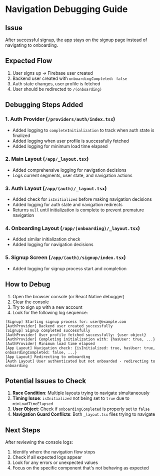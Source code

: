 # Navigation Debugging Guide

## Issue
After successful signup, the app stays on the signup page instead of navigating to onboarding.

## Expected Flow
1. User signs up → Firebase user created
2. Backend user created with `onboardingCompleted: false`
3. Auth state changes, user profile is fetched
4. User should be redirected to `/(onboarding)`

## Debugging Steps Added

### 1. Auth Provider (`/providers/auth/index.tsx`)
- Added logging to `completeInitialization` to track when auth state is finalized
- Added logging when user profile is successfully fetched
- Added logging for minimum load time elapsed

### 2. Main Layout (`/app/_layout.tsx`)
- Added comprehensive logging for navigation decisions
- Logs current segments, user state, and navigation actions

### 3. Auth Layout (`/app/(auth)/_layout.tsx`)
- Added check for `isInitialized` before making navigation decisions
- Added logging for auth state and navigation redirects
- Returns `null` until initialization is complete to prevent premature navigation

### 4. Onboarding Layout (`/app/(onboarding)/_layout.tsx`)
- Added similar initialization check
- Added logging for navigation decisions

### 5. Signup Screen (`/app/(auth)/signup/index.tsx`)
- Added logging for signup process start and completion

## How to Debug

1. Open the browser console (or React Native debugger)
2. Clear the console
3. Try to sign up with a new account
4. Look for the following log sequence:

```
[Signup] Starting signup process for: user@example.com
[AuthProvider] Backend user created successfully
[Signup] Signup completed successfully
[AuthProvider] User profile fetched successfully: {user object}
[AuthProvider] Completing initialization with: {hasUser: true, ...}
[AuthProvider] Minimum load time elapsed
[App Layout] Navigation check: {isInitialized: true, hasUser: true, onboardingCompleted: false, ...}
[App Layout] Redirecting to onboarding
[Auth Layout] User authenticated but not onboarded - redirecting to onboarding
```

## Potential Issues to Check

1. **Race Condition**: Multiple layouts trying to navigate simultaneously
2. **Timing Issue**: `isInitialized` not being set to `true` due to `minLoadTimeElapsed`
3. **User Object**: Check if `onboardingCompleted` is properly set to `false`
4. **Navigation Guard Conflicts**: Both `_layout.tsx` files trying to navigate

## Next Steps

After reviewing the console logs:
1. Identify where the navigation flow stops
2. Check if all expected logs appear
3. Look for any errors or unexpected values
4. Focus on the specific component that's not behaving as expected